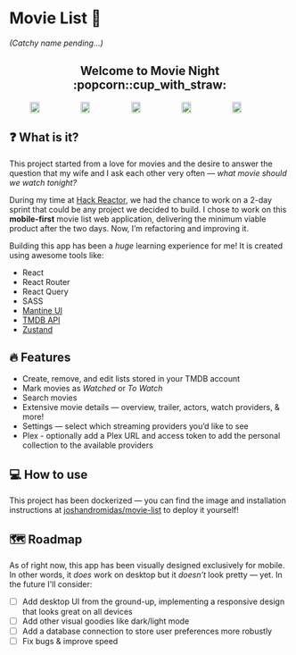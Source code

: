 # Movie List 📱

_(Catchy name pending...)_

<h2 align="center">Welcome to Movie Night :popcorn::cup_with_straw:</h2>

<div style="display:flex" align="center">
   <img src="https://ik.imagekit.io/joshandromidas/github-assets/CA1502D0-8661-46F7-9FE0-3546B590471F_1_102_o_FJv15f3of.jpeg?ik-sdk-version=javascript-1.4.3&updatedAt=1652884803036" width="18%"/>
   <img src="https://ik.imagekit.io/joshandromidas/github-assets/E12F3F59-BC1F-4EEB-BBED-A02C55A799B9_1_102_o_wYhLiA3c0.jpeg?ik-sdk-version=javascript-1.4.3&updatedAt=1652885339848" width="18%"/>
   <img src="https://ik.imagekit.io/joshandromidas/github-assets/825894E3-E9AD-4D9B-B5B8-A24042E42F72_1_102_o_jLTy7bQ1n.jpeg?ik-sdk-version=javascript-1.4.3&updatedAt=1652885339890" width="18%"/>
   <img src="https://ik.imagekit.io/joshandromidas/github-assets/740E43C0-BC4E-4086-91AC-BC5013379673_1_102_o_Yg1iQC2Ov.jpeg?ik-sdk-version=javascript-1.4.3&updatedAt=1652884803117" width="18%"/>
   <img src="https://ik.imagekit.io/joshandromidas/github-assets/9D23C40C-9789-482D-8E7E-729B6538ED3B_1_102_o_UJdAslEg6.jpeg?ik-sdk-version=javascript-1.4.3&updatedAt=1652884803318" width="18%"/>
</div>

## ❓ What is it?

This project started from a love for movies and the desire to answer the question that my wife and I ask each other very often — _what movie should we watch tonight?_

During my time at [Hack Reactor](https://www.hackreactor.com/), we had the chance to work on a 2-day sprint that could be any project we decided to build. I chose to work on this **mobile-first** movie list web application, delivering the minimum viable product after the two days. Now, I’m refactoring and improving it.

Building this app has been a _huge_ learning experience for me! It is created using awesome tools like:

- React
- React Router
- React Query
- SASS
- [Mantine UI](https://mantine.dev/)
- [TMDB API](https://developers.themoviedb.org/3)
- [Zustand](https://github.com/pmndrs/zustand)

## 🔥 Features

- Create, remove, and edit lists stored in your TMDB account
- Mark movies as _Watched_ or _To Watch_
- Search movies
- Extensive movie details — overview, trailer, actors, watch providers, & more!
- Settings — select which streaming providers you’d like to see
- Plex - optionally add a Plex URL and access token to add the personal collection to the available providers

## 💻 How to use

This project has been dockerized — you can find the image and installation instructions at [joshandromidas/movie-list](https://hub.docker.com/r/joshandromidas/movie-list) to deploy it yourself!

## 🗺️ Roadmap

As of right now, this app has been visually designed exclusively for mobile. In other words, it _does_ work on desktop but it _doesn’t_ look pretty — yet. In the future I'll consider:

- [ ] Add desktop UI from the ground-up, implementing a responsive design that looks great on all devices
- [ ] Add other visual goodies like dark/light mode
- [ ] Add a database connection to store user preferences more robustly
- [ ] Fix bugs & improve speed
